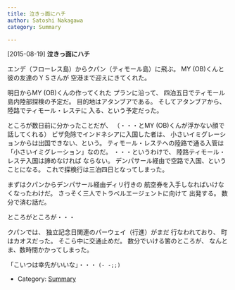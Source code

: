 ```yaml
---
title: 泣きっ面にハチ
author: Satoshi Nakagawa
category: Summary

---
```


[2015-08-19] **泣きっ面にハチ** 

 エンデ（フローレス島）からクパン（ティモール島）に飛ぶ。
MY (OB)くんと彼の友達のＹＳさんが
空港まで迎えにきてくれた。

 明日からMY (OB)くんの作ってくれた
プランに沿って、
四泊五日でティモール島内陸部探検の予定だ。
目的地はアタンブアである。
そしてアタンブアから、陸路でティモール・レステに
入る、という予定だった。

 ところが数日前に分かったことだが、
（・・・とMY (OB)くんが浮かない顔で話してくれる）
ビザ免除でインドネシアに入国した者は、
小さいイミグレーションからは出国できない、という。
ティモール・レステへの陸路で通る入管は
「小さいイミグレーション」なのだ。
・・・というわけで、
陸路ティモール・レステ入国は諦めなければ
ならない。
デンパサール経由で空路で入国、ということになる。
これで探検行は三泊四日となってしまった。

 まずはクパンからデンパサール経由ディリ行きの
航空券を入手しなればいけなくなったわけだ。
さっそく三人でトラベルエージェントに向けて
出発する。
数分で済む話だ。

 ところがところが・・・

 クパンでは、
独立記念日関連のパーウェイ（行進）がまだ
行なわれており、
町はカオスだった。
そこら中に交通止めだ。
数分でいける筈のところが、
なんとま、数時間かかってしまった。

 「こいつは幸先がいいな」・・・ `(- -;;)`

- Category: [Summary](https://merapano.github.io/categories.html#Summary)

